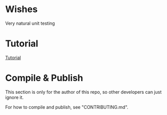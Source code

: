 Wishes
====

Very natural unit testing

Tutorial
====

[Tutorial](http://zhanzhenzhen.github.io/wishes/)

Compile & Publish
====

This section is only for the author of this repo, so other developers can just ignore it.

For how to compile and publish, see "CONTRIBUTING.md".
